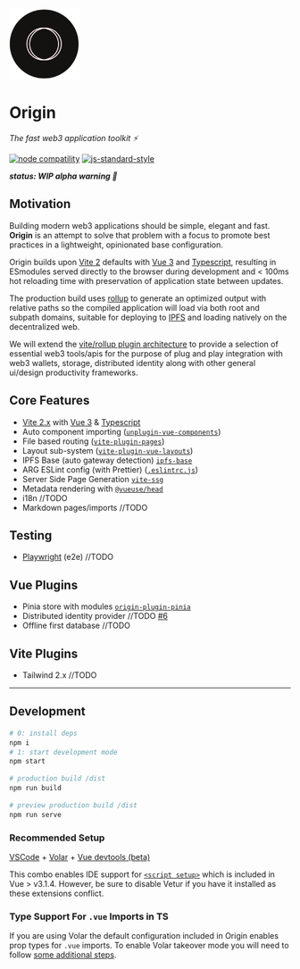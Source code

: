 <img src='./src/assets/origin-logo.svg' width='128' height='128' alt='origin' />

# Origin

_The fast web3 application toolkit ⚡️_


[![node compatility](https://img.shields.io/node/v/vite.svg)](https://nodejs.org/en/about/releases/)
[![js-standard-style](https://img.shields.io/badge/code%20style-standard-brightgreen.svg)](http://standardjs.com)

***status: WIP alpha warning 🐉***
## Motivation
Building modern web3 applications should be simple, elegant and fast. **Origin** is an attempt to solve that problem with a focus to promote best practices in a lightweight, opinionated base configuration.

Origin builds upon [Vite 2](https://vitejs.dev/) defaults with [Vue 3](https://v3.vuejs.org/) and [Typescript](https://www.typescriptlang.org/), resulting in ESmodules served directly to the browser during development and < 100ms hot reloading time with preservation of application state between updates.

The production build uses [rollup](https://rollupjs.org/guide/en/) to generate an optimized output with relative paths so the compiled application will load via both root and subpath domains, suitable for deploying to [IPFS](https://ipfs.io/) and loading natively on the decentralized web.

We will extend the [vite/rollup plugin architecture](https://vitejs.dev/guide/api-plugin.html) to provide a selection of essential web3 tools/apis for the purpose of plug and play integration with web3 wallets, storage, distributed identity along with other general ui/design productivity frameworks.

## Core Features 
- [Vite 2.x](https://vitejs.dev/) with [Vue 3](https://v3.vuejs.org/) & [Typescript](https://www.typescriptlang.org/)
- Auto component importing ([`unplugin-vue-components`](https://github.com/antfu/unplugin-vue-components))
- File based routing ([`vite-plugin-pages`](https://github.com/hannoeru/vite-plugin-pages))
- Layout sub-system ([`vite-plugin-vue-layouts`](https://github.com/JohnCampionJr/vite-plugin-vue-layouts))
- IPFS Base (auto gateway detection) [`ipfs-base`](https://github.com/cwaring/ipfs-base)
- ARG ESLint config (with Prettier) ([`.eslintrc.js`](.eslintrc.js))
- Server Side Page Generation [`vite-ssg`](https://github.com/antfu/vite-ssg)
- Metadata rendering with [`@vueuse/head`](https://github.com/vueuse/head)
- i18n //TODO
- Markdown pages/imports //TODO

## Testing
- [Playwright](https://playwright.dev/) (e2e) //TODO

## Vue Plugins
- Pinia store with modules [`origin-plugin-pinia`](./src/plugins/pinia/index.ts)
- Distributed identity provider //TODO [#6](https://github.com/application-research/origin/issues/6)
- Offline first database //TODO
## Vite Plugins
- Tailwind 2.x //TODO

---

## Development

```bash
# 0: install deps
npm i
# 1: start development mode
npm start
```

```bash
# production build /dist
npm run build
```

```bash
# preview production build /dist
npm run serve
```
### Recommended Setup

[VSCode](https://code.visualstudio.com/) + [Volar](https://marketplace.visualstudio.com/items?itemName=johnsoncodehk.volar) + [Vue devtools (beta)](https://chrome.google.com/webstore/detail/vuejs-devtools/ljjemllljcmogpfapbkkighbhhppjdbg)

This combo enables IDE support for [`<script setup>`](https://github.com/vuejs/rfcs/pull/227) which is included in Vue > v3.1.4. However, be sure to disable Vetur if you have it installed as these extensions conflict.

### Type Support For `.vue` Imports in TS

If you are using Volar the default configuration included in Origin enables prop types for `.vue` imports. To enable Volar takeover mode you will need to follow [some additional steps](https://github.com/johnsoncodehk/volar/discussions/471).